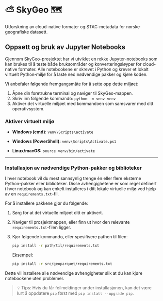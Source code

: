 # ⛅ SkyGeo 🗺️

Utforskning av cloud-native formater og STAC-metadata for norske geografiske datasett.

## Oppsett og bruk av Jupyter Notebooks

Gjennom SkyGeo-prosjektet har vi utviklet en rekke Jupyter-notebooks som kan brukes til å teste både bruksområder og konverteringsløyper for cloud-native formater. Alle notebookene er skrevet i Python og krever et lokalt virtuelt Python-miljø for å laste ned nødvendige pakker og kjøre koden.

Vi anbefaler følgende fremgangsmåte for å sette opp dette miljøet:

1. Åpne din foretrukne terminal og naviger til SkyGeo-mappen.
2. Skriv inn følgende kommando: `python -m venv venv`
3. Aktiver det virtuelle miljøet med kommandoen som samsvarer med ditt operativsystem.

### Aktiver virtuelt miljø

* **Windows (cmd):**
  `venv\Scripts\activate`

* **Windows (PowerShell):**
  `venv\Scripts\Activate.ps1`

* **Linux/macOS:**
  `source venv/bin/activate`

---

### Installasjon av nødvendige Python-pakker og biblioteker

I hver notebook vil du mest sannsynlig trenge én eller flere eksterne Python-pakker eller biblioteker. Disse avhengighetene er som regel definert i hver notebook og kan enkelt installeres i ditt lokale virtuelle miljø ved hjelp av en `requirements.txt`-fil.

For å installere pakkene gjør du følgende:

1. Sørg for at det virtuelle miljøet ditt er aktivert.
2. Naviger til prosjektmappen, eller finn ut hvor den relevante `requirements.txt`-filen ligger.
3. Kjør følgende kommando, eller spesifisere pathen til filen:

   ```bash
   pip install -r path/til/requirements.txt
   ```

   Eksempel:

   ```bash
   pip install -r src/geoparquet/requirements.txt
   ```

Dette vil installere alle nødvendige avhengigheter slik at du kan kjøre notebookene uten problemer.

> 💡 Tips: Hvis du får feilmeldinger under installasjonen, kan det være lurt å oppdatere `pip` først med `pip install --upgrade pip`.